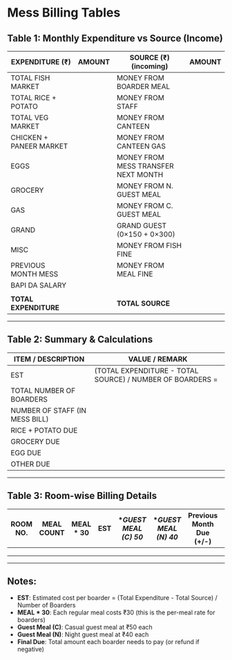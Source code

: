 # Mess Billing Tables

## Table 1: Monthly Expenditure vs Source (Income)

| **EXPENDITURE (₹)** | **AMOUNT** | **SOURCE (₹) (incoming)** | **AMOUNT** |
| --- | --- | --- | --- |
| TOTAL FISH MARKET |  | MONEY FROM BOARDER MEAL |  |
| TOTAL RICE + POTATO |  | MONEY FROM STAFF |  |
| TOTAL VEG MARKET |  | MONEY FROM CANTEEN |  |
| CHICKEN + PANEER MARKET |  | MONEY FROM CANTEEN GAS |  |
| EGGS |  | MONEY FROM MESS TRANSFER NEXT MONTH |  |
| GROCERY |  | MONEY FROM N. GUEST MEAL |  |
| GAS |  | MONEY FROM C. GUEST MEAL |  |
| GRAND |  | GRAND GUEST (0×150 + 0×300) |  |
| MISC |  | MONEY FROM FISH FINE |  |
| PREVIOUS MONTH MESS |  | MONEY FROM MEAL FINE |  |
| BAPI DA SALARY |  |  |  |
|  |  |  |  |
| **TOTAL EXPENDITURE** |  | **TOTAL SOURCE** |  |

---

## Table 2: Summary & Calculations

| **ITEM / DESCRIPTION** | **VALUE / REMARK** |
| --- | --- |
| EST | (TOTAL EXPENDITURE - TOTAL SOURCE) / NUMBER OF BOARDERS =  |
| TOTAL NUMBER OF BOARDERS |  |
| NUMBER OF STAFF (IN MESS BILL) |  |
| RICE + POTATO DUE |  |
| GROCERY DUE |  |
| EGG DUE |  |
| OTHER DUE |  |

---

## Table 3: Room-wise Billing Details

| **ROOM NO.** | **MEAL COUNT** | **MEAL * 30** | **EST** | **GUEST MEAL (C) *50** | **GUEST MEAL (N) *40** | **Previous Month Due (+/-)** | **Total Deposit** | **Final Due (+/-)** |
| --- | --- | --- | --- | --- | --- | --- | --- | --- |
|  |  |  |  |  |  |  |  |  |
|  |  |  |  |  |  |  |  |  |
|  |  |  |  |  |  |  |  |  |

---

## Notes:
- **EST**: Estimated cost per boarder = (Total Expenditure - Total Source) / Number of Boarders
- **MEAL * 30**: Each regular meal costs ₹30 (this is the per-meal rate for boarders)
- **Guest Meal (C)**: Casual guest meal at ₹50 each
- **Guest Meal (N)**: Night guest meal at ₹40 each
- **Final Due**: Total amount each boarder needs to pay (or refund if negative)

